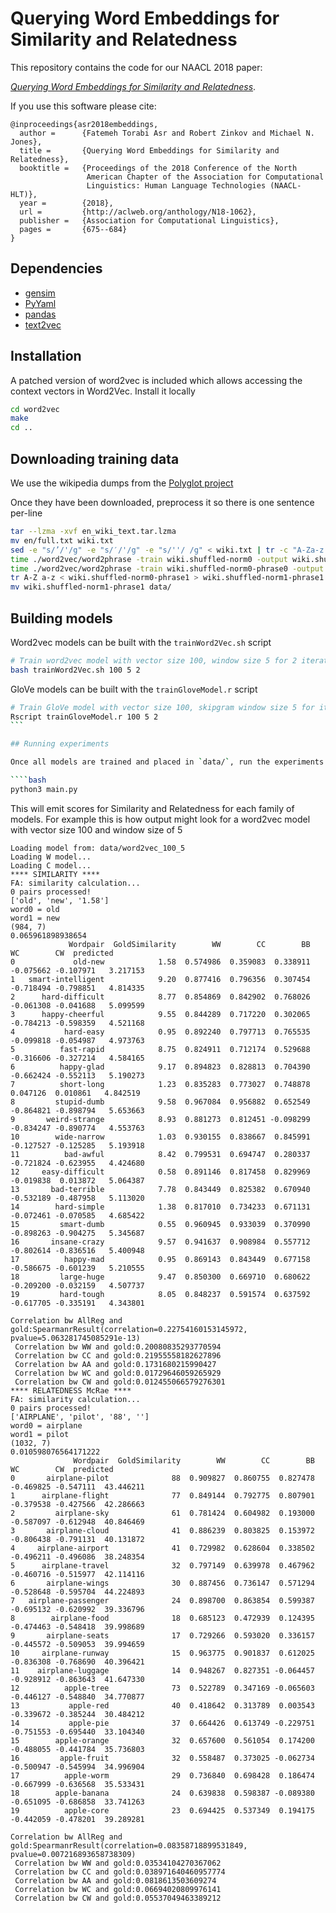 # Querying Word Embeddings for Similarity and Relatedness

This repository contains the code for our NAACL 2018 paper:

*[Querying Word Embeddings for Similarity and Relatedness](http://aclweb.org/anthology/N18-1062)*.

If you use this software please cite:

````
@inproceedings{asr2018embeddings,
  author =      {Fatemeh Torabi Asr and Robert Zinkov and Michael N. Jones},
  title =       {Querying Word Embeddings for Similarity and Relatedness},
  booktitle =   {Proceedings of the 2018 Conference of the North
                 American Chapter of the Association for Computational
                 Linguistics: Human Language Technologies (NAACL-HLT)},
  year =        {2018},
  url =         {http://aclweb.org/anthology/N18-1062},
  publisher =   {Association for Computational Linguistics},
  pages =       {675--684}
}
````

## Dependencies
- [gensim](https://github.com/RaRe-Technologies/gensim)
- [PyYaml](https://github.com/yaml/pyyaml)
- [pandas](https://github.com/pandas-dev/pandas)
- [text2vec](https://github.com/dselivanov/text2vec)

## Installation

A patched version of word2vec is included which allows accessing the context vectors
in Word2Vec. Install it locally

````bash
cd word2vec
make
cd ..
````

## Downloading training data

We use the wikipedia dumps from the [Polyglot project](https://sites.google.com/site/rmyeid/projects/polyglot#TOC-Download-Wikipedia-Text-Dumps)

Once they have been downloaded, preprocess it so there is one sentence per-line

````bash
tar --lzma -xvf en_wiki_text.tar.lzma
mv en/full.txt wiki.txt
sed -e "s/’/'/g" -e "s/′/'/g" -e "s/''/ /g" < wiki.txt | tr -c "A-Za-z'_ \n" " " > wiki.shuffled-norm0
time ./word2vec/word2phrase -train wiki.shuffled-norm0 -output wiki.shuffled-norm0-phrase0 -threshold 200 -debug 2
time ./word2vec/word2phrase -train wiki.shuffled-norm0-phrase0 -output wiki.shuffled-norm0-phrase1 -threshold 100 -debug 2
tr A-Z a-z < wiki.shuffled-norm0-phrase1 > wiki.shuffled-norm1-phrase1
mv wiki.shuffled-norm1-phrase1 data/
````

## Building models

Word2vec models can be built with the `trainWord2Vec.sh` script

````bash
# Train word2vec model with vector size 100, window size 5 for 2 iterations
bash trainWord2Vec.sh 100 5 2
````

GloVe models can be built with the `trainGloveModel.r` script

````bash
# Train GloVe model with vector size 100, skipgram window size 5 for iterations
Rscript trainGloveModel.r 100 5 2
```

## Running experiments

Once all models are trained and placed in `data/`, run the experiments with

````bash
python3 main.py
````

This will emit scores for Similarity and Relatedness for each family of models. For
example this is how output might look for a word2vec model with vector size 100 and
window size of 5

````
Loading model from: data/word2vec_100_5
Loading W model...
Loading C model...
**** SIMILARITY ****
FA: similarity calculation...
0 pairs processed!
['old', 'new', '1.58']
word0 = old
word1 = new
(984, 7)
0.065961898938654
             Wordpair  GoldSimilarity        WW        CC        BB        WC        CW  predicted
0             old-new            1.58  0.574986  0.359083  0.338911 -0.075662 -0.107971   3.217153
1   smart-intelligent            9.20  0.877416  0.796356  0.307454 -0.718494 -0.798851   4.814335
2      hard-difficult            8.77  0.854869  0.842902  0.768026 -0.061308 -0.041688   5.099599
3      happy-cheerful            9.55  0.844289  0.717220  0.302065 -0.784213 -0.598359   4.521168
4           hard-easy            0.95  0.892240  0.797713  0.765535 -0.099818 -0.054987   4.973763
5          fast-rapid            8.75  0.824911  0.712174  0.529688 -0.316606 -0.327214   4.584165
6          happy-glad            9.17  0.894823  0.828813  0.704390 -0.662424 -0.552113   5.190273
7          short-long            1.23  0.835283  0.773027  0.748878  0.047126  0.010861   4.842519
8         stupid-dumb            9.58  0.967084  0.956882  0.652549 -0.864821 -0.898794   5.653663
9       weird-strange            8.93  0.881273  0.812451 -0.098299 -0.834247 -0.890774   4.553763
10        wide-narrow            1.03  0.930155  0.838667  0.845991 -0.127527 -0.125285   5.193918
11          bad-awful            8.42  0.799531  0.694747  0.280337 -0.721824 -0.623955   4.424680
12     easy-difficult            0.58  0.891146  0.817458  0.829969 -0.019838  0.013872   5.064387
13       bad-terrible            7.78  0.843449  0.825382  0.670940 -0.532189 -0.487958   5.113020
14        hard-simple            1.38  0.817010  0.734233  0.671131 -0.072461 -0.070585   4.685422
15         smart-dumb            0.55  0.960945  0.933039  0.370990 -0.898263 -0.904275   5.345687
16       insane-crazy            9.57  0.941637  0.908984  0.557712 -0.802614 -0.836516   5.400948
17          happy-mad            0.95  0.869143  0.843449  0.677158 -0.586675 -0.601239   5.210555
18         large-huge            9.47  0.850300  0.669710  0.680622 -0.209200 -0.032159   4.507737
19         hard-tough            8.05  0.848237  0.591574  0.637592 -0.617705 -0.335191   4.343801

Correlation bw AllReg and gold:SpearmanrResult(correlation=0.22754160153145972, pvalue=5.063281745085291e-13)
 Correlation bw WW and gold:0.20080835293770594
 Correlation bw CC and gold:0.21955558182627896
 Correlation bw AA and gold:0.1731680215990427
 Correlation bw WC and gold:0.01729646059265929
 Correlation bw CW and gold:0.012455066579276301
**** RELATEDNESS McRae ****
FA: similarity calculation...
0 pairs processed!
['AIRPLANE', 'pilot', '88', '']
word0 = airplane
word1 = pilot
(1032, 7)
0.010598076564171222
              Wordpair  GoldSimilarity        WW        CC        BB        WC        CW  predicted
0       airplane-pilot              88  0.909827  0.860755  0.827478 -0.469825 -0.547111  43.446211
1      airplane-flight              77  0.849144  0.792775  0.807901 -0.379538 -0.427566  42.286663
2         airplane-sky              61  0.781424  0.604982  0.193000 -0.587097 -0.612948  40.846469
3       airplane-cloud              41  0.886239  0.803825  0.153972 -0.806438 -0.791131  40.131872
4     airplane-airport              41  0.729982  0.628604  0.338502 -0.496211 -0.496086  38.248354
5      airplane-travel              32  0.797149  0.639978  0.467962 -0.460716 -0.515977  42.114116
6       airplane-wings              30  0.887456  0.736147  0.571294 -0.528648 -0.595704  44.224893
7   airplane-passenger              24  0.898700  0.863854  0.599387 -0.695132 -0.620992  39.336796
8        airplane-food              18  0.685123  0.472939  0.124395 -0.474463 -0.548418  39.998689
9       airplane-seats              17  0.729266  0.593020  0.336157 -0.445572 -0.509053  39.994659
10     airplane-runway              15  0.963775  0.901837  0.612025 -0.836308 -0.768690  40.396421
11    airplane-luggage              14  0.948267  0.827351 -0.064457 -0.928912 -0.863643  41.647330
12          apple-tree              73  0.522789  0.347169 -0.065603 -0.446127 -0.548840  34.770877
13           apple-red              40  0.418642  0.313789  0.003543 -0.339672 -0.385244  30.484212
14           apple-pie              37  0.664426  0.613749 -0.229751 -0.751553 -0.695440  33.104340
15        apple-orange              32  0.657600  0.561054  0.174200 -0.488055 -0.441784  35.736803
16         apple-fruit              32  0.558487  0.373025 -0.062734 -0.500947 -0.545994  34.996904
17          apple-worm              29  0.736840  0.698428  0.186474 -0.667999 -0.636568  35.533431
18        apple-banana              24  0.639838  0.598387 -0.089380 -0.651095 -0.686858  33.741263
19          apple-core              23  0.694425  0.537349  0.194175 -0.442059 -0.478201  39.289281

Correlation bw AllReg and gold:SpearmanrResult(correlation=0.08358718899531849, pvalue=0.007216893658738309)
 Correlation bw WW and gold:0.03534104270367062
 Correlation bw CC and gold:0.038971640460957774
 Correlation bw AA and gold:0.0818613503609274
 Correlation bw WC and gold:0.06694020809976141
 Correlation bw CW and gold:0.05537049463389212
````
